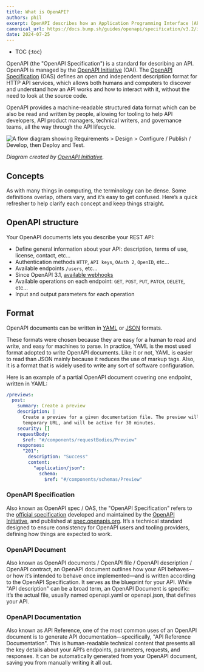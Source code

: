 ```yaml
---
title: What is OpenAPI?
authors: phil
excerpt: OpenAPI describes how an Application Programming Interface (API) works, how a sequence of APIs work together, generate client code, create tests, apply design standards, deploy documentation, and much more.
canonical_url: https://docs.bump.sh/guides/openapi/specification/v3.2/introduction/what-is-openapi/
date: 2024-07-25
---
```


- TOC
{:toc}

OpenAPI (the "OpenAPI Specification") is a standard for describing an API. OpenAPI is managed by the [OpenAPI Initiative](https://www.openapis.org/) (OAI). The [OpenAPI Specification](https://spec.openapis.org/oas/v3.1.0) (OAS) defines an open and independent description format for HTTP API services, which allows both humans and computers to discover and understand how an API works and how to interact with it, without the need to look at the source code.

OpenAPI provides a machine-readable structured data format which can be also be read and written by people, allowing for tooling to help API developers, API product managers, technical writers, and governance teams, all the way through the API lifecycle.

![A flow diagram showing Requirements > Design > Configure / Publish / Develop, then Deploy and Test.](/images/guides/openapi/specification/What-is-OpenAPI-Simple-API-Lifecycle-Vertical.png)

_Diagram created by [OpenAPI Initiative](https://www.openapis.org/)._

## Concepts

As with many things in computing, the terminology can be dense. Some definitions overlap, others vary, and it’s easy to get confused. Here’s a quick refresher to help clarify each concept and keep things straight.

## OpenAPI structure

Your OpenAPI documents lets you describe your REST API:

* Define general information about your API: description, terms of use, license, contact, etc…
* Authentication methods `HTTP`, `API keys`, `OAuth 2`, `OpenID`, etc…
* Available endpoints `/users`, etc…
* Since OpenAPI 3.1, [available webhooks](https://bump.sh/blog/changes-in-openapi-3-1#webhooks-support)
* Available operations on each endpoint: `GET`, `POST`, `PUT`, `PATCH`, `DELETE`, etc…
* Input and output parameters for each operation

## Format

OpenAPI documents can be written in [YAML](https://yaml.org/spec/1.2.2/) or [JSON](https://www.json.org/json-en.html) formats.

These formats were chosen because they are easy for a human to read and write, and easy for machines to parse. In practice, YAML is the most used format adopted to write OpenAPI documents. Like it or not, YAML is easier to read than JSON mainly because it reduces the use of markup tags. Also, it is a format that is widely used to write any sort of software configuration.

Here is an example of a partial OpenAPI document covering one endpoint, written in YAML:

```yaml
/previews:
  post:
    summary: Create a preview
    description: |
      Create a preview for a given documentation file. The preview will have a unique
      temporary URL, and will be active for 30 minutes.
    security: []
    requestBody:
      $ref: "#/components/requestBodies/Preview"
    responses:
      "201":
        description: "Success"
        content:
          "application/json":
            schema:
              $ref: "#/components/schemas/Preview"
```

### OpenAPI Specification

Also known as OpenAPI spec / OAS, the "OpenAPI Specification" refers to the [official specification](https://github.com/OAI/OpenAPI-Specification) developed and maintained by the [OpenAPI Initiative](https://openapis.org/), and published at [spec.openapis.org](https://spec.openapis.org/). It’s a technical standard designed to ensure consistency for OpenAPI users and tooling providers, defining how things are expected to work.

### OpenAPI Document

Also known as OpenAPI documents / OpenAPI file / OpenAPI description / OpenAPI contract, an OpenAPI document outlines how your API behaves—or how it’s intended to behave once implemented—and is written according to the OpenAPI Specification. It serves as the blueprint for your API. While "API description" can be a broad term, an OpenAPI Document is specific: it’s the actual file, usually named openapi.yaml or openapi.json, that defines your API.

### OpenAPI Documentation

Also known as API Reference, one of the most common uses of an OpenAPI document is to generate API documentation—specifically, "API Reference Documentation". This is human-readable technical content that presents all the key details about your API’s endpoints, parameters, requests, and responses. It can be automatically generated from your OpenAPI document, saving you from manually writing it all out.